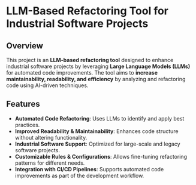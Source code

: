 # LLM-Based Refactoring Tool for Industrial Software Projects

## Overview
This project is an **LLM-based refactoring tool** designed to enhance industrial software projects by leveraging **Large Language Models (LLMs)** for automated code improvements. The tool aims to **increase maintainability, readability, and efficiency** by analyzing and refactoring code using AI-driven techniques.

## Features
- **Automated Code Refactoring**: Uses LLMs to identify and apply best practices.
- **Improved Readability & Maintainability**: Enhances code structure without altering functionality.
- **Industrial Software Support**: Optimized for large-scale and legacy software projects.
- **Customizable Rules & Configurations**: Allows fine-tuning refactoring patterns for different needs.
- **Integration with CI/CD Pipelines**: Supports automated code improvements as part of the development workflow.

